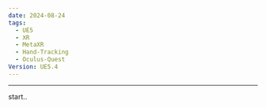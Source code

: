 ```yaml
---
date: 2024-08-24
tags:
  - UE5
  - XR
  - MetaXR
  - Hand-Tracking
  - Oculus-Quest
Version: UE5.4
---
```

---
start..